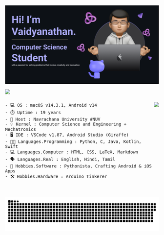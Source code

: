 ![Header](./github-banner.png)

![](https://komarev.com/ghpvc/?username=vaidyanathaniyer&label=GitGuardian+Monitoring+Curious+Visitors)

###

<img align="right" height="220" src="https://octodex.github.com/images/benevocats.png"/>

###

<p align="left" style="font-family: 'Anonymous Pro', monospace;">
    - 💻 OS : macOS v14.3.1, Android v14<br>
    - ⏱️ Uptime : 19 years<br>
    - 🏢 Host : Navrachana University #NUV<br>
    - 💡 Kernel : Computer Science and Engineering + Mechatronics<br>
    - 🖥️ IDE : VSCode v1.87, Android Studio (Giraffe)<br>
    - 👨‍💻 Languages.Programming : Python, C, Java, Kotlin, Swift<br>
    - 💻 Languages.Computer : HTML, CSS, LaTeX, Markdown<br>
    - 🗣️ Languages.Real : English, Hindi, Tamil<br>
    - 🚀 Hobbies.Software : Pythonista, Crafting Android & iOS Apps<br>
    - 🛠️ Hobbies.Hardware : Arduino Tinkerer
</p>

###

<br clear="both">

![snake gif](https://github.com/vaidyanathaniyer/vaidyanathaniyer/blob/output/github-contribution-grid-snake.svg)
